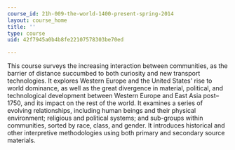 ```yaml
---
course_id: 21h-009-the-world-1400-present-spring-2014
layout: course_home
title: ''
type: course
uid: 42f7945a0b4b8fe22107578303be70ed

---
```

This course surveys the increasing interaction between communities, as the barrier of distance succumbed to both curiosity and new transport technologies. It explores Western Europe and the United States' rise to world dominance, as well as the great divergence in material, political, and technological development between Western Europe and East Asia post–1750, and its impact on the rest of the world. It examines a series of evolving relationships, including human beings and their physical environment; religious and political systems; and sub-groups within communities, sorted by race, class, and gender. It introduces historical and other interpretive methodologies using both primary and secondary source materials.
